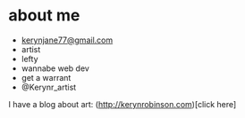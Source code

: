 # about me
* kerynjane77@gmail.com
* artist
* lefty
* wannabe web dev
* get a warrant
* @Kerynr_artist

I have a blog about art: (http://kerynrobinson.com)[click here]
